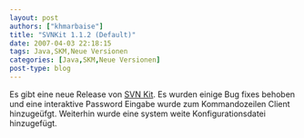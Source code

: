 ```yaml
---
layout: post
authors: ["khmarbaise"]
title: "SVNKit 1.1.2 (Default)"
date: 2007-04-03 22:18:15
tags: Java,SKM,Neue Versionen
categories: [Java,SKM,Neue Versionen]
post-type: blog
---
```

Es gibt eine neue Release von <a href="http://svnkit.com/"  title="SVN Kit">SVN Kit</a>. Es wurden einige Bug fixes behoben und eine interaktive Password Eingabe wurde zum Kommandozeilen Client hinzugeüfgt. Weiterhin wurde eine system weite Konfigurationsdatei hinzugefügt.
